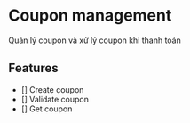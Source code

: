 # Coupon management

Quản lý coupon và xử lý coupon khi thanh toán

## Features

- [] Create coupon
- [] Validate coupon
- [] Get coupon
